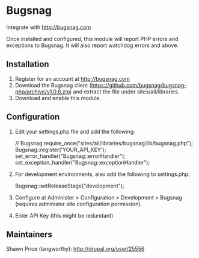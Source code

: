 Bugsnag
=======

Integrate with http://bugsnag.com

Once installed and configured, this module will report PHP errors and
exceptions to Bugsnag. It will also report watchdog errors and above.


Installation
------------

1. Register for an account at http://bugsnag.com
2. Download the Bugsnag client (https://github.com/bugsnag/bugsnag-php/archive/v1.0.6.zip)
   and extract the file under sites/all/libraries.
3. Download and enable this module.


Configuration
-------------

1. Edit your settings.php file and add the following:

    // Bugsnag
    require_once("sites/all/libraries/bugsnag/lib/bugsnag.php");
    Bugsnag::register('YOUR_API_KEY');
    set_error_handler("Bugsnag::errorHandler");
    set_exception_handler("Bugsnag::exceptionHandler");
2. For development environments, also add the following to settings.php:

    Bugsnag::setReleaseStage("development");

3. Configure at Administer > Configuration > Development > Bugsnag (requires
   administer site configuration permission).
4. Enter API Key (this might be redundant)


Maintainers
-----------

Shawn Price (langworthy): http://drupal.org/user/25556
